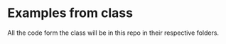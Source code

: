 # Examples from class

All the code form the class will be in this repo in their respective folders.

